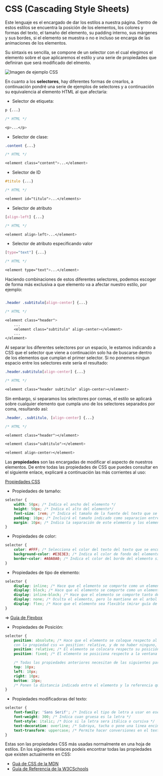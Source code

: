 CSS (Cascading Style Sheets)
==========

Este lenguaje es el encargado de dar los estilos a nuestra página. Dentro de estos estilos se encuentra la posición de los elementos, los colores y formas del texto, el tamaño del elemento, su padding interno, sus márgenes y sus bordes, si el elemento se muestra o no e incluso se encarga de las animaciones de los elementos.

Su sintaxis es sencilla, se compone de un selector con el cual elegimos el elemento sobre el que aplicaremos el estilo y una serie de propiedades que definiran que será modificado del elmento.

![Imagen de ejemplo CSS](https://en-support.files.wordpress.com/2011/09/css-selectors-lrg.png)

En cuanto a los **selectores**, hay diferentes formas de crearlos, a continuación pondré una serie de ejemplos de selectores y a continuación su equivalencia al elemento HTML al que afectaría:

- Selector de etiqueta:
```css
p {...}

/* HTML */

<p>...</p>
```
- Selector de clase:
```css
.content {...}

/* HTML */

<element class="content">...</element>
```
- Selector de ID
```css
#titulo {...}

/* HTML */

<element id="titulo">...</elements>
```
- Selector de atributo
```css
[align-left] {...}

/* HTML */

<element align-left>...</element>
```
- Selector de atributo especificando valor
```css
[type="text"] {...}

/* HTML */

<element type="text">...</element>
```

Haciendo combinaciones de estos diferentes selectores, podemos escoger de forma más exclusiva a que elemento va a afectar nuestro estilo, por ejemplo:

```css

.header .subtitulo[align-center] {...}

/* HTML */

<element class="header">
    ...
    <element class="subtitulo" align-center></element>
    ...
</element>
```

Al separar los diferentes selectores por un espacio, le estamos indicando a CSS que el selector que viene a continuación solo ha de buscarse dentro de los elementos que cumplan el primer selector. Si no ponemos ningun espacio entre los selectores este sería el resultado:

```css
.header.subtitulo[align-center] {...}

/* HTML */

<element class="header subtitulo" align-center></element>
```

Sin embargo, si separamos los selectores por comas, el estilo se aplicará sobre cualquier elemento que cumpla uno de los selectores separados por coma, resultando así:

```css
.header, .subtitulo, [align-center] {...}

/* HTML */

<element class="header"></element>

<element class="subtitulo"></element>

<element align-center></element>
```

Las **propiedades** son las encargadas de modificar el aspecto de nuestros elementos. De entre todas las propiedades de CSS que puedes consultar en el siguiente enlace, explicaré a continuación las más corrientes al uso:

[Propiedades CSS](https://developer.mozilla.org/es/docs/Web/CSS/Referencia_CSS)

- Propiedades de tamaño:
```css
selector {
    width: 50px; /* Indica el ancho del elemento */
    height: 50px; /* Indica el alto del elemento*/
    font-size: 1rem; /* Indica el tamaño de la fuente del texto que se encuente dentro de ese elemento */
    padding: 10px; /* Incluirá el tamaño indicado como separacion entre el borde del elemento y el contenido */
    margin: 10px; /* Indica la separación de este elemento y los elementos contiguos a él */
}
```

- Propiedades de color:
```css
selector {
    color: #FFF; /* Selecciona el color del texto del texto que se encuentre dentro de ese elemento */
    background-color: #E3E3E3; /* Indica el color de fondo del elemento en cuestión */
    border-color: #A0A0A0; /* Indica el color del borde del elemento si a este se le ha asignado uno */
}
```
- Propiedades de tipo de elemento:
```css
selector {
    display: inline; /* Hace que el elemento se comporte como un elemento inline*/
    display: block; /* Hace que el elemento se comporte como un elemento de bloque*/
    display: inline-block; /* Hace que el elemento se comporte tanto de bloque como un elemento inline*/
    display: none; /* Oculta el elemento, pero lo mantiene en el arbol de elementos HTML */
    display: flex; /* Hace que el elemento sea flexible (mirar guía de Flexbox) */
}
```
=> [Guía de Flexbox](https://css-tricks.com/snippets/css/a-guide-to-flexbox/)

- Propiedades de Posición:
```css
selector {
    position: absolute; /* Hace que el elemento se coloque respecto al ultimo elemento padre
    con la propiedad css => position: relative, y de no haber ninguno, respecto a la ventana*/
    position: relative; /* El elemento se colocara respecto su posición normal */
    position: fixed; /* El elemento se posiciona respecto a la ventana */

    /* Todas las propiedades anteriores necesitan de las siguientes para modificar su posición */
    top: 10px;
    left: 10px;
    right: 10px;
    bottom: 10px;
    /* Ponen la distancia indicada entre el elemento y la referencia que se haya marcado */
}
```
- Propiedades modificadoras del texto:
```css
selector {
    font-family: 'Sans Serif'; /* Indica el tipo de letra a usar en ese elemento */
    font-weight: 300; /* Indica cuan gruesa es la letra */
    font-style: italic; /* Dice si la letra sera itálica o cursiva */
    text-decoration: overline; /* Subraya, tacha o pone una linea encima del texto */
    text-transform: uppercase; /* Permite hacer conversiones en el texto */
}
```

Estas son las propiedades CSS más usadas normalmente en una hoja de estilos. En los siguientes enlaces podeis encontrar todas las propiedades que existen actualmente en CSS:

- [Guá de CSS de la MDN](https://developer.mozilla.org/es/docs/Web/CSS/Referencia_CSS)
- [Guía de Referencia de la W3CSchools](https://www.w3schools.com/cssref/default.asp)